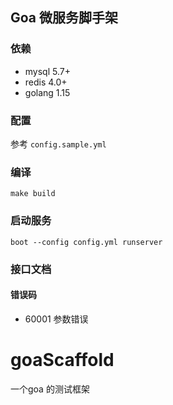 
## Goa 微服务脚手架

### 依赖

- mysql 5.7+
- redis 4.0+
- golang 1.15

### 配置

参考 `config.sample.yml`

### 编译

```
make build
```

### 启动服务

```shell
boot --config config.yml runserver
```

### 接口文档

#### 错误码

- 60001 参数错误

# goaScaffold
一个goa 的测试框架

